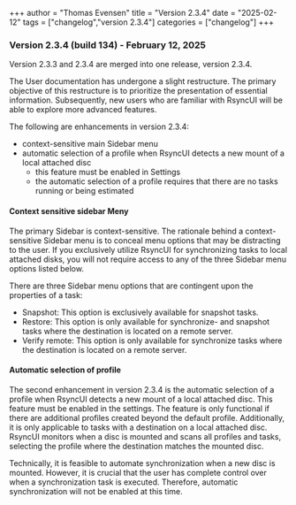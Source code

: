 +++
author = "Thomas Evensen"
title = "Version 2.3.4"
date = "2025-02-12"
tags = ["changelog","version 2.3.4"]
categories = ["changelog"]
+++

### Version 2.3.4 (build 134) -  February 12, 2025

Version 2.3.3 and 2.3.4 are merged into one release, version 2.3.4. 

The User documentation has undergone a slight restructure. The primary objective of this restructure is to prioritize the presentation of essential information. Subsequently, new users who are familiar with RsyncUI will be able to explore more advanced features.

The following are enhancements in version 2.3.4:

- context-sensitive main Sidebar menu
- automatic selection of a profile when RsyncUI detects a new mount of a local attached disc
    - this feature must be enabled in Settings
    - the automatic selection of a profile requires that there are no tasks running or being estimated

#### Context sensitive sidebar Meny

The primary Sidebar is context-sensitive. The rationale behind a context-sensitive Sidebar menu is to conceal menu options that may be distracting to the user. If you exclusively utilize RsyncUI for synchronizing tasks to local attached disks, you will not require access to any of the three Sidebar menu options listed below.

There are three Sidebar menu options that are contingent upon the properties of a task:

- Snapshot: This option is exclusively available for snapshot tasks.
- Restore: This option is only available for synchronize- and snapshot tasks where the destination is located on a remote server.
- Verify remote: This option is only available for synchronize tasks where the destination is located on a remote server.

#### Automatic selection of profile

The second enhancement in version 2.3.4 is the automatic selection of a profile when RsyncUI detects a new mount of a local attached disc. This feature must be enabled in the settings. The feature is only functional if there are additional profiles created beyond the default profile. Additionally, it is only applicable to tasks with a destination on a local attached disc. RsyncUI monitors when a disc is mounted and scans all profiles and tasks, selecting the profile where the destination matches the mounted disc. 

Technically, it is feasible to automate synchronization when a new disc is mounted. However, it is crucial that the user has complete control over when a synchronization task is executed. Therefore, automatic synchronization will not be enabled at this time.

